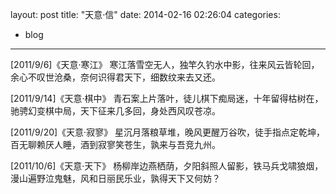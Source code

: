 layout: post
title:  "天意·信"
date:   2014-02-16 02:26:04
categories:
- blog
---

[2011/9/6]《天意·寒江》
寒江落雪空无人，独竿久钓水中影，往来风云皆轮回，余心不叹世沧桑，奈何识得君天下，细数纹来去又还。

[2011/9/14]《天意·棋中》
青石案上片落叶，徒儿棋下痴局迷，十年留得枯树在，驰骋幻变棋中局，天下征来几多回，身处西风叹苍凉。

[2011/9/20]《天意·寂寥》
星沉月落粮草堆，晚风更醒万谷吹，徒手指点定乾坤，百无聊赖厌人睡，酒到寂寥笑苍生，孰来与吾竞九州。

[2011/10/6]《天意·天下》
杨柳岸边燕栖荫，夕阳斜照人留影，铁马兵戈啸狼烟，漫山遍野泣鬼魅，风和日丽民乐业，孰得天下又何妨？
